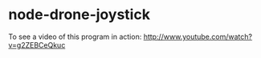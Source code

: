 node-drone-joystick
===================

To see a video of this program in action:
http://www.youtube.com/watch?v=g2ZEBCeQkuc
